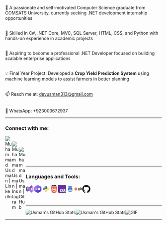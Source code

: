 👀 A passionate and self-motivated Computer Science graduate from COMSATS University, currently seeking .NET development internship opportunities  
<br/>

🌱 Skilled in C#, .NET Core, MVC, SQL Server, HTML, CSS, and Python with hands-on experience in academic projects  
<br/>

🚀 Aspiring to become a professional .NET Developer focused on building scalable enterprise applications  
<br/>

💡 Final Year Project: Developed a **Crop Yield Prediction System** using machine learning models to assist farmers in better planning  
<br/>

📫 Reach me at: devusman313@gmail.com  
<br/>

📲 WhatsApp: +923003672937  

---

### Connect with me:

[<img align="left" alt="Muhammad Usman | LinkedIn" width="22px" src="https://cdn.jsdelivr.net/npm/simple-icons@v3/icons/linkedin.svg" />][linkedin]  
[<img align="left" alt="Muhammad Usman | Instagram" width="22px" src="https://cdn.jsdelivr.net/npm/simple-icons@v3/icons/instagram.svg" />][instagram]  
[<img align="left" alt="Muhammad Usman | GitHub" width="22px" src="https://cdn.jsdelivr.net/npm/simple-icons@v3/icons/github.svg" />][github]

<br/><br/>

---

### Languages and Tools:

<img align="left" alt="Visual Studio" width="26px" title="Visual Studio" src="https://raw.githubusercontent.com/github/explore/main/topics/visual-studio/visual-studio.png" />
<img align="left" alt="C#" width="26px" title="C#" src="https://raw.githubusercontent.com/github/explore/main/topics/csharp/csharp.png" />
<img align="left" alt="Python" width="26px" title="Python" src="https://raw.githubusercontent.com/github/explore/main/topics/python/python.png" />
<img align="left" alt="HTML5" width="26px" title="HTML" src="https://raw.githubusercontent.com/github/explore/main/topics/html/html.png" />
<img align="left" alt="CSS3" width="26px" title="CSS" src="https://raw.githubusercontent.com/github/explore/main/topics/css/css.png" />
<img align="left" alt="SQL Server" width="26px" title="SQL Server" src="https://raw.githubusercontent.com/github/explore/main/topics/sql/sql.png" />
<img align="left" alt="Git" width="26px" title="Git" src="https://raw.githubusercontent.com/github/explore/main/topics/git/git.png" />
<img align="left" alt="GitHub" width="26px" title="GitHub" src="https://raw.githubusercontent.com/github/explore/main/topics/github/github.png" />

<br/><br/><br/>

---

<img align="left" alt="Usman's GitHub Stats" src="https://github-readme-stats.vercel.app/api/top-langs/?username=UsmanDev12&layout=compact&theme=radical&hide_border=false" />

<img align="left" alt="Usman's GitHub Stats" src="https://github-readme-stats.vercel.app/api?username=UsmanDev12&show_icons=true&theme=radical&hide_border=false" />

<img height="250" alt="GIF" src="https://miro.medium.com/max/875/1*Urc28sbnORGOW5oyohQ06g.gif" />

---

[linkedin]: https://www.linkedin.com/in/your-link-here  
[instagram]: https://www.instagram.com/your-handle-here  
[github]: https://github.com/UsmanDev12
